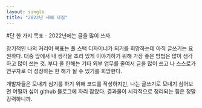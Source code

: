 ```yaml
---
layout: single
title: "2022년 새해 다짐"
---
```


#단 한 가지 목표 - 2022년에는 글을 많이 쓰자.

장기적인 나의 커리어 목표는 풀 스택 디자이너가 되기를 희망하는데 아직 글쓰기는 요원하다. 대중 앞에서 내 생각을 조리 있게 이야기하기 위해 가장 좋은 방법은 많이 생각하고 많이 쓰는 것. 부디 올 한해는 기타 외부 업무를 줄여서 글을 많이 쓰고 나 스스로가 연구자로 더 성장하는 한 해가 될 수 있기를 희망한다.

개발자들은 모내기 심기를 하기 위해 코드를 작성하지만, 나는 글쓰기로 모내기 심어보면 어떨까 싶어 github 블로그에 자리 잡았다. 결과물이 시각적으로 정리되는 힘은 정말 강력하니까.
